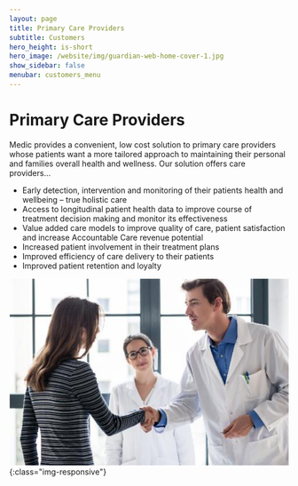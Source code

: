 ```yaml
---
layout: page
title: Primary Care Providers
subtitle: Customers
hero_height: is-short
hero_image: /website/img/guardian-web-home-cover-1.jpg
show_sidebar: false
menubar: customers_menu
---
```


# Primary Care Providers
Medic provides a convenient, low cost solution to primary care providers whose patients want a more tailored approach to maintaining their personal and families overall health and wellness. Our solution offers care providers…
- Early detection, intervention and monitoring of their patients health and wellbeing – true holistic care
- Access to longitudinal patient health data to improve course of treatment decision making and monitor its effectiveness
- Value added care models to improve quality of care, patient satisfaction and increase Accountable Care revenue potential
- Increased patient involvement in their treatment plans
- Improved efficiency of care delivery to their patients
- Improved patient retention and loyalty

![Image](/img/primary-care-providers.png){:class="img-responsive"}
